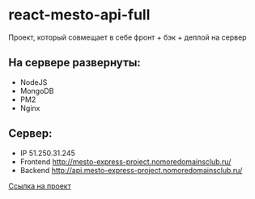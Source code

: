 # react-mesto-api-full
Проект, который совмещает в себе фронт + бэк + деплой на сервер

## На сервере развернуты:
* NodeJS
* MongoDB
* PM2
* Nginx

## Сервер: 
* IP  51.250.31.245
* Frontend  http://mesto-express-project.nomoredomainsclub.ru/
* Backend  http://api.mesto-express-project.nomoredomainsclub.ru/

[Ссылка на проект](https://github.com/Artem-Mit/react-mesto-api-full "Mesto front + back")
